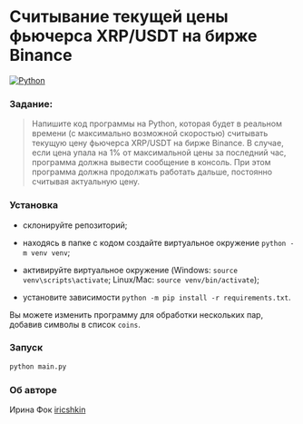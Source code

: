 # Считывание текущей цены фьючерса XRP/USDT на бирже Binance

[![Python](https://img.shields.io/badge/-Python-464646?style=flat-square&logo=Python)](https://www.python.org/)

### Заданиe:

> Напишите код программы на Python, которая будет в реальном времени (с максимально возможной скоростью) считывать текущую цену фьючерса XRP/USDT на бирже Binance.
> В случае, если цена упала на 1% от максимальной цены за последний час, программа должна вывести сообщение в консоль.
> При этом программа должна продолжать работать дальше, постоянно считывая актуальную цену.

### Установка

- склонируйте репозиторий;

- находясь в папке с кодом создайте виртуальное окружение `python -m venv venv`;

- активируйте виртуальное окружение (Windows: `source venv\scripts\activate`; Linux/Mac: `source venv/bin/activate`);

- установите зависимости `python -m pip install -r requirements.txt`.

Вы можете изменить программу для обработки нескольких пар, добавив символы в список `coins`.

### Запуск

```bash
python main.py
```

### Об авторе

Ирина Фок [iricshkin](https://github.com/iricshkin/)
